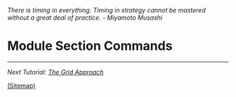 _There is timing in everything. Timing in strategy cannot be mastered without a great deal
of practice. - Miyamoto Musashi_

# Module Section Commands


---

_Next Tutorial: [The Grid Approach](https://github.com/way-of-the-sunvox/Way-of-the-SunVox/tree/master/I--Tutorial/2--The-Module-Section/c--The-Grid-Approach)_

[(Sitemap)](https://github.com/way-of-the-sunvox/Way-of-the-SunVox/blob/master/Sitemap.md)
